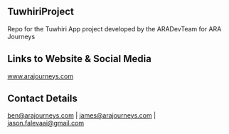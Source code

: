 ## TuwhiriProject
Repo for the Tuwhiri App project developed by the ARADevTeam for ARA Journeys
## Links to Website & Social Media
www.arajourneys.com
## Contact Details
ben@arajourneys.com | james@arajourneys.com | jason.falevaai@gmail.com

